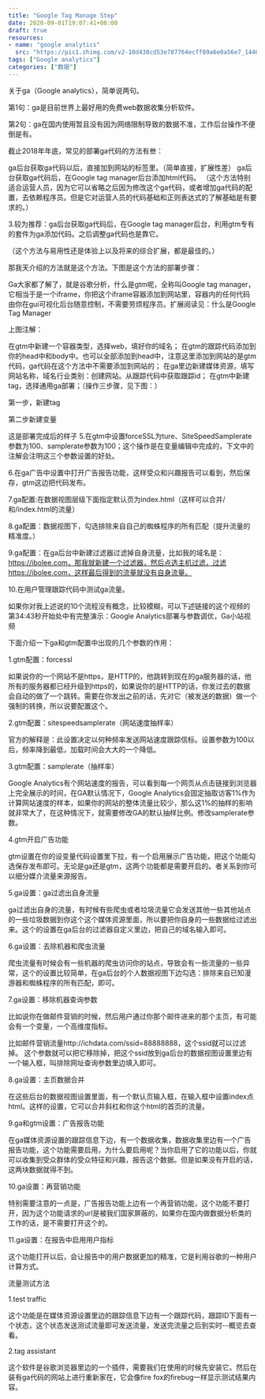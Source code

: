 ```yaml
---
title: "Google Tag Manage Step"
date: 2020-09-01T19:07:41+08:00
draft: true
resources:
- name: "google analytics"
  src: "https://pic1.zhimg.com/v2-10d438cd53e787764ecff89a6e0a56e7_1440w.jpg"
tags: ["Google analytics"]
categories: ["数据"]
---
```



关于ga（Google analytics），简单说两句。

第1句：ga是目前世界上最好用的免费web数据收集分析软件。

第2句：ga在国内使用暂且没有因为网络限制导致的数据不准，工作后台操作不便倒是有。

截止2018年年底，常见的部署ga代码的方法有叁：

ga后台获取ga代码以后，直接加到网站的<head>标签里。（简单直接，扩展性差）
ga后台获取ga代码后，在Google tag manager后台添加html代码。
（这个方法特别适合运营人员，因为它可以省略之后因为修改这个ga代码，或者增加ga代码的配置，去依赖程序员。但是它对运营人员的代码基础和正则表达式的了解基础是有要求的。）

3.较为推荐：ga后台获取ga代码后，在Google tag manager后台，利用gtm专有的套件为ga添加代码。之后调整ga代码也是靠它。

（这个方法与易用性还是体验上以及将来的综合扩展，都是最佳的。）

那我天介绍的方法就是这个方法。下图是这个方法的部署步骤：


Ga大家都了解了，就是谷歌分析，什么是gtm呢，全称叫Google tag manager，它相当于是一个iframe，你把这个iframe容器添加到网站里，容器内的任何代码由你在gui可视化后台随意控制，不需要劳烦程序员。扩展阅读见：什么是Google Tag Manager



上图注解：

在gtm中新建一个容器类型，选择web，填好你的域名；
在gtm的跟踪代码添加到你的head中和body中。也可以全部添加到head中，注意这里添加到网站的是gtm代码，ga代码在这个方法中不需要添加到网站的；
在ga里边新建媒体资源，填写网站名称，域名行业类别：创建网站。从跟踪代码中获取跟踪id；
在gtm中新建tag，选择通用ga部署；（操作三步骤，见下图：）

第一步，新建tag

第二步新建变量

这是部署完成后的样子
5.在gtm中设置forceSSL为ture、SiteSpeedSamplerate参数为100、samplerate参数为100；这个操作是在变量编辑中完成的，下文中的注解会注明这三个参数设置的好处。


6.在ga广告中设置中打开广告报告功能，这样受众和兴趣报告可以看到，然后保存，gtm这边把代码发布。

7.ga配置:在数据视图层级下面指定默认页为index.html（这样可以合并/和/index.html的流量）

8.ga配置：数据视图下，勾选排除来自自己的蜘蛛程序的所有匹配（提升流量的精准度。）


9.ga配置：在ga后台中新建过滤器过滤掉自身流量，比如我的域名是：https://ibolee.com，那我就新建一个过滤器，然后点选主机过滤，过滤https://ibolee.com，这样最后得到的流量就没有自身流量。

10.在用户管理跟踪代码中测试ga流量。



如果你对我上述说的10个流程没有概念，比较模糊，可以下述链接的这个视频的第34:43秒开始处中有完整演示：Google Analytics部署与参数调优，Ga小站视频



下面介绍一下ga和gtm配置中出现的几个参数的作用：



1.gtm配置：forcessl



如果说你的一个网站不是https，是HTTP的，他跳转到现在的ga服务器的话，他所有的服务器都已经升级到https的，如果说你的是HTTP的话，你发过去的数据会自动的做了一个跳转。需要在你发出之前的话，先对它（被发送的数据）做一个强制的转换，所以说要配置这个。

2.gtm配置：sitespeedsamplerate（网站速度抽样率）



官方的解释是：此设置决定以何种频率发送网站速度跟踪信标。设置参数为100以后，频率降到最低，加载时间会大大的一个降低。



3.gtm配置：samplerate（抽样率）



Google Analytics有个网站速度的报告，可以看到每一个网页从点击链接到浏览器上完全展示的时间，在GA默认情况下，Google Analytics会固定抽取访客1%作为计算网站速度的样本，如果你的网站的整体流量比较少，那么这1%的抽样的影响就非常大了，在这种情况下，就需要修改GA的默认抽样比例。修改samplerate参数。

4.gtm开启广告功能



gtm设置在你的设变量代码设置里下拉，有一个启用展示广告功能，把这个功能勾选保存发布即可。无论是ga还是gtm，这两个功能都是需要开启的。者关系到你可以细分媒介流量来源报告。



5.ga设置：ga过滤出自身流量



ga过滤出自身的流量，有时候有些爬虫或者垃圾流量它会发送其他一些其他站点的一些垃圾数据到你这个这个媒体资源里面，所以要把你自身的一些数据给过滤出来。这个的设置在ga后台的过滤器自定义里边，把自己的域名输入即可。



6.ga设置：去除机器和爬虫流量

爬虫流量有时候会有一些机器的爬虫访问你的站点，导致会有一些流量的一些异常，这个的设置比较简单，在ga后台的个人数据视图下边勾选：排除来自已知漫游器和蜘蛛程序的所有匹配，即可。

7.ga设置：移除机器查询参数

比如说你在做邮件营销的时候，然后用户通过你那个邮件进来的那个主页，有可能会有一个变量，一个高维度指标。

比如邮件营销流量http://ichdata.com/ssid=88888888，这个ssid就可以过滤掉。
这个参数就可以把它移除掉，把这个ssid放到ga后台的数据视图设置里边有一个输入框，叫排除网址查询参数里边填入即可。

8.ga设置：主页数据合并

在这些后台的数据视图设置里面，有一个默认页输入框，在输入框中设置index点html。这样的设置，它可以合并斜杠和你这个html的首页的流量。

9.ga和gtm设置：广告报告功能

在ga媒体资源设置的跟踪信息下边，有一个数据收集，数据收集里边有一个广告报告功能，这个功能需要启用，为什么要启用呢？当你启用了它的功能以后，你就可以收集到受众群体的受众特征和兴趣，报告这个数据。但是如果没有开启的话，这两块数据就得不到。

10.ga设置：再营销功能

特别需要注意的一点是，广告报告功能上边有一个再营销功能，这个功能不要打开，因为这个功能请求的url是被我们国家屏蔽的，如果你在国内做数据分析类的工作的话，是不需要打开这个的。

11.ga设置：在报告中启用用户指标

这个功能打开以后，会让报告中的用户数据更加的精准，它是利用谷歌的一种用户计算方式。

流量测试方法

1.test traffic



这个功能是在媒体资源设置里边的跟踪信息下边有一个跟踪代码，跟踪ID下面有一个状态，这个状态发送测试流量即可发送流量，发送完流量之后到实时--概览去查看。



2.tag assistant

这个软件是谷歌浏览器里边的一个插件，需要我们在使用的时候先安装它。然后在装有ga代码的网站上进行重新家在，它会像fire fox的firebug一样显示测试结果内容。
